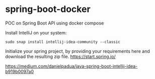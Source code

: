 # spring-boot-docker
POC on Spring Boot API using docker compose

Install IntelliJ on your system:
```
sudo snap install intellij-idea-community --classic
``` 

Initialize your spring project, by providing your requirements here and download the resulting zip file.
    https://start.spring.io/

https://medium.com/danielpadua/java-spring-boot-intellij-idea-b919b0097a0